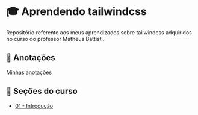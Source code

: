 # 🎓 Aprendendo tailwindcss

Repositório referente aos meus aprendizados sobre tailwindcss adquiridos no curso do professor Matheus Battisti.

## 📑 Anotações

[Minhas anotações](#)

## 📌 Seções do curso

- [01 - Introdução](https://github.com/luan11/learn-tailwindcss/blob/main/01-intro)

